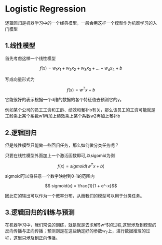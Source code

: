 # Logistic Regression

逻辑回归是机器学习中的一个经典模型，一般会用这样一个模型作为机器学习的入门模型

## 1.线性模型

首先考虑这样一个线性模型

$$ f(x) = w_1x_1 + w_2x_2 + w_3x_3 + ... + w_dx_4 + b$$

写成向量形式为

$$ f(x) = w^Tx + b$$

它能很好的表示根据一个d维的数据的各个特征值去预测它的y。

例如某个公司的员工工资和工龄、绩效和餐补b有关，那么该员工的工资可能就是工龄乘上某个系数w1再加上绩效乘上某个系数w2再加上餐补b

## 2.逻辑回归

但是线性模型只能做一些回归任务，那么如何做分类任务呢？

只要在线性模型外面加上一个激活函数即可,以sigomid为例

$$ f(x)  = sigmoid(w^Tx + b) $$

sigmoid可以将任意一个数字映射到0-1的范围内

$$ sigmoid(x) = \frac{1}{1 + e^-x}$$

因此它的输出可以作为一个概率分布，从而我们的模型可以用于分类任务。

## 3.逻辑回归的训练与预测

在机器学习中，我们常说的训练，就是就是去求解$w^$的过程,这里涉及到模型的反向传播与正向传播；预测则是在这些确定好的参数$w_T$上，进行数据推理的过程，这里只涉及到正向传播。